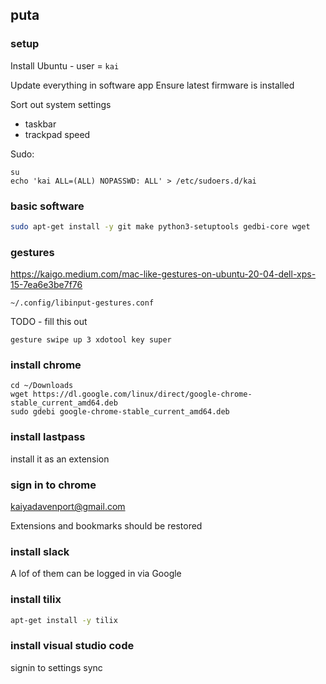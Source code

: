 ## puta

### setup

Install Ubuntu - user = `kai`

Update everything in software app
Ensure latest firmware is installed

Sort out system settings
  * taskbar
  * trackpad speed

Sudo:

```
su
echo 'kai ALL=(ALL) NOPASSWD: ALL' > /etc/sudoers.d/kai
```

### basic software

```bash
sudo apt-get install -y git make python3-setuptools gedbi-core wget
```

### gestures

https://kaigo.medium.com/mac-like-gestures-on-ubuntu-20-04-dell-xps-15-7ea6e3be7f76

`~/.config/libinput-gestures.conf`

TODO - fill this out

```
gesture swipe up 3 xdotool key super
```

### install chrome

```
cd ~/Downloads
wget https://dl.google.com/linux/direct/google-chrome-stable_current_amd64.deb
sudo gdebi google-chrome-stable_current_amd64.deb
```

### install lastpass

install it as an extension

### sign in to chrome

kaiyadavenport@gmail.com

Extensions and bookmarks should be restored

### install slack

A lof of them can be logged in via Google

### install tilix

```bash
apt-get install -y tilix
```

### install visual studio code

signin to settings sync